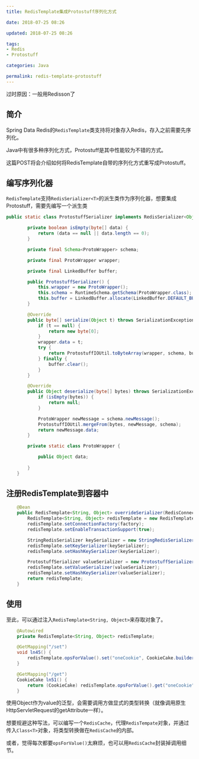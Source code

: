 ```yaml
---
title: RedisTemplate集成Protostuff序列化方式

date: 2018-07-25 08:26

updated: 2018-07-25 08:26

tags:
- Redis
- Protostuff

categories: Java

permalink: redis-template-protostuff
---
```


过时原因：一般用Redisson了

## 简介

Spring Data Redis的`RedisTemplate`类支持将对象存入Redis，存入之前需要先序列化。

Java中有很多种序列化方式，Protostuff是其中性能较为不错的方式。

这篇POST将会介绍如何将RedisTemplate自带的序列化方式重写成Protostuff。



## 编写序列化器

`RedisTemplate`支持`RedisSerializer<T>`的派生类作为序列化器，想要集成Protostuff，需要先编写一个派生类

~~~java
public static class ProtostuffSerializer implements RedisSerializer<Object> {

        private boolean isEmpty(byte[] data) {
            return (data == null || data.length == 0);
        }

        private final Schema<ProtoWrapper> schema;

        private final ProtoWrapper wrapper;

        private final LinkedBuffer buffer;

        public ProtostuffSerializer() {
            this.wrapper = new ProtoWrapper();
            this.schema = RuntimeSchema.getSchema(ProtoWrapper.class);
            this.buffer = LinkedBuffer.allocate(LinkedBuffer.DEFAULT_BUFFER_SIZE);
        }

        @Override
        public byte[] serialize(Object t) throws SerializationException {
            if (t == null) {
                return new byte[0];
            }
            wrapper.data = t;
            try {
                return ProtostuffIOUtil.toByteArray(wrapper, schema, buffer);
            } finally {
                buffer.clear();
            }
        }

        @Override
        public Object deserialize(byte[] bytes) throws SerializationException {
            if (isEmpty(bytes)) {
                return null;
            }

            ProtoWrapper newMessage = schema.newMessage();
            ProtostuffIOUtil.mergeFrom(bytes, newMessage, schema);
            return newMessage.data;
        }

        private static class ProtoWrapper {

            public Object data;
            
        }
    }
~~~



## 注册RedisTemplate到容器中

~~~java
    @Bean
    public RedisTemplate<String, Object> overrideSerializer(RedisConnectionFactory factory) {
        RedisTemplate<String, Object> redisTemplate = new RedisTemplate<>();
        redisTemplate.setConnectionFactory(factory);
        redisTemplate.setEnableTransactionSupport(true);

        StringRedisSerializer keySerializer = new StringRedisSerializer();
        redisTemplate.setKeySerializer(keySerializer);
        redisTemplate.setHashKeySerializer(keySerializer);

        ProtostuffSerializer valueSerializer = new ProtostuffSerializer();
        redisTemplate.setValueSerializer(valueSerializer);
        redisTemplate.setHashKeySerializer(valueSerializer);
        return redisTemplate;
    }
~~~



## 使用

至此，可以通过注入`RedisTemplate<String, Object>`来存取对象了。

~~~java
    @Autowired
    private RedisTemplate<String, Object> redisTemplate;

    @GetMapping("/set")
    void ln45() {
        redisTemplate.opsForValue().set("oneCookie", CookieCake.builder().name("曲奇蛋糕").quantity(1).build());
    }

    @GetMapping("/get")
    CookieCake ln51() {
        return (CookieCake) redisTemplate.opsForValue().get("oneCookie");
    }
~~~



使用Object作为value的泛型，会需要调用方做显式的类型转换（就像调用原生HttpServletRequest的getAttribute一样）。

想要规避这种写法，可以编写一个`RedisCache`，代理`RedisTempate`对象，并通过传入`Class<T>`对象，将类型转换做在`RedisCache`的内部。

或者，觉得每次都要`opsForValue()`太麻烦，也可以用`RedisCache`封装掉调用细节。